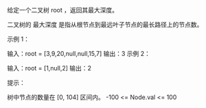 给定一个二叉树 root ，返回其最大深度。

二叉树的 最大深度 是指从根节点到最远叶子节点的最长路径上的节点数。

 

示例 1：



 

输入：root = [3,9,20,null,null,15,7]
输出：3
示例 2：

输入：root = [1,null,2]
输出：2
 

提示：

树中节点的数量在 [0, 104] 区间内。
-100 <= Node.val <= 100